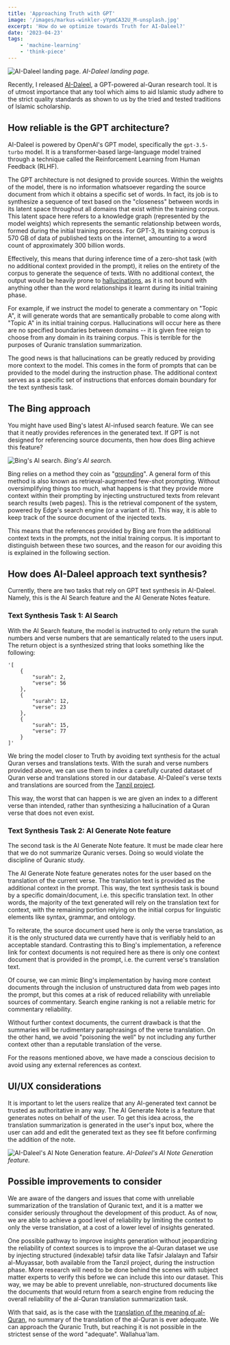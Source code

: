 ```yaml
---
title: 'Approaching Truth with GPT'
image: '/images/markus-winkler-yYpmCA32U_M-unsplash.jpg'
excerpt: 'How do we optimize towards Truth for AI-Daleel?'
date: '2023-04-23'
tags: 
    - 'machine-learning'
    - 'think-piece'
---
```


![AI-Daleel landing page.](/images/ai-daleel-landing-page.jpg)
*AI-Daleel landing page.*

Recently, I released [AI-Daleel](https://www.ai-daleel.com/), a GPT-powered al-Quran research tool. It is of utmost importance that any tool which aims to aid Islamic study adhere to the strict quality standards as shown to us by the tried and tested traditions of Islamic scholarship.

## How reliable is the GPT architecture?
AI-Daleel is powered by OpenAI's GPT model, specifically the `gpt-3.5-turbo` model. It is a transformer-based large-language model trained through a technique called the Reinforcement Learning from Human Feedback (RLHF).

The GPT architecture is not designed to provide sources. Within the weights of the model, there is no information whatsoever regarding the source document from which it obtains a specific set of words. In fact, its job is to synthesize a sequence of text based on the "closeness" between words in its latent space throughout all domains that exist within the training corpus. This latent space here refers to a knowledge graph (represented by the model weights) which represents the semantic relationship between words, formed during the initial training process. For GPT-3, its training corpus is 570 GB of data of published texts on the internet, amounting to a word count of approximately 300 billion words.

Effectively, this means that during inference time of a zero-shot task (with no additional context provided in the prompt), it relies on the entirety of the corpus to generate the sequence of texts. With no additional context, the output would be heavily prone to [hallucinations](https://en.wikipedia.org/wiki/Hallucination_(artificial_intelligence)), as it is not bound with anything other than the word relationships it learnt during its initial training phase.

For example, if we instruct the model to generate a commentary on "Topic A", it will generate words that are semantically probable to come along with "Topic A" in its initial training corpus. Hallucinations will occur here as there are no specified boundaries between domains -- it is given free reign to choose from any domain in its training corpus. This is terrible for the purposes of Quranic translation summarization.

The good news is that hallucinations can be greatly reduced by providing more context to the model. This comes in the form of prompts that can be provided to the model during the instruction phase. The additional context serves as a specific set of instructions that enforces domain boundary for the text synthesis task.

## The Bing approach
You might have used Bing's latest AI-infused search feature. We can see that it neatly provides references in the generated text. If GPT is not designed for referencing source documents, then how does Bing achieve this feature?

![Bing's AI search.](/images/bing-ai.jpg)
*Bing's AI search.*

Bing relies on a method they coin as "[grounding](https://www.searchenginejournal.com/how-bing-ai-search-uses-web-content/480643/)". A general form of this method is also known as retrieval-augmented few-shot prompting. Without oversimplifying things too much, what happens is that they provide more context within their prompting by injecting unstructured texts from relevant search results (web pages). This is the retrieval component of the system, powered by Edge's search engine (or a variant of it). This way, it is able to keep track of the source document of the injected texts. 

This means that the references provided by Bing are from the additional context texts in the prompts, not the initial training corpus. It is important to distinguish between these two sources, and the reason for our avoiding this is explained in the following section.

## How does AI-Daleel approach text synthesis?
Currently, there are two tasks that rely on GPT text synthesis in AI-Daleel. Namely, this is the AI Search feature and the AI Generate Notes feature.

### Text Synthesis Task 1: AI Search
With the AI Search feature, the model is instructed to only return the surah numbers and verse numbers that are semantically related to the users input. The return object is a synthesized string that looks something like the following:

```
'[
    {
        "surah": 2,
        "verse": 56
    },
    {
        "surah": 12,
        "verse": 23
    },
    {
        "surah": 15,
        "verse": 77
    }
]'
```

We bring the model closer to Truth by avoiding text synthesis for the actual Quran verses and translations texts. With the surah and verse numbers provided above, we can use them to index a carefully curated dataset of Quran verse and translations stored in our database. AI-Daleel's verse texts and translations are sourced from the [Tanzil project](https://tanzil.net/docs/). 

This way, the worst that can happen is we are given an index to a different verse than intended, rather than synthesizing a hallucination of a Quran verse that does not even exist.

### Text Synthesis Task 2: AI Generate Note feature
The second task is the AI Generate Note feature. It must be made clear here that we do not summarize Quranic verses. Doing so would violate the discipline of Quranic study.

The AI Generate Note feature generates notes for the user based on the translation of the current verse. The translation text is provided as the additional context in the prompt. This way, the text synthesis task is bound by a specific domain/document, i.e. this specific translation text. In other words, the majority of the text generated will rely on the translation text for context, with the remaining portion relying on the initial corpus for linguistic elements like syntax, grammar, and ontology.

To reiterate, the source document used here is only the verse translation, as it is the only structured data we currently have that is verifiably held to an acceptable standard. Contrasting this to Bing's implementation, a reference link for context documents is not required here as there is only one context document that is provided in the prompt, i.e. the current verse's translation text.

Of course, we can mimic Bing's implementation by having more context documents through the inclusion of unstructured data from web pages into the prompt, but this comes at a risk of reduced reliability with unreliable sources of commentary. Search engine ranking is not a reliable metric for commentary reliability.

Without further context documents, the current drawback is that the summaries will be rudimentary paraphrasings of the verse translation. On the other hand, we avoid "poisoning the well" by not including any further context other than a reputable translation of the verse. 

For the reasons mentioned above, we have made a conscious decision to avoid using any external references as context.

## UI/UX considerations
It is important to let the users realize that any AI-generated text cannot be trusted as authoritative in any way. The AI Generate Note is a feature that generates notes on behalf of the user. To get this idea across, the translation summarization is generated in the user's input box, where the user can add and edit the generated text as they see fit before confirming the addition of the note.

![AI-Daleel's AI Note Generation feature.](/images/aai-daleel-notes-generation.jpg)
*AI-Daleel's AI Note Generation feature.*

## Possible improvements to consider
We are aware of the dangers and issues that come with unreliable summarization of the translation of Quranic text, and it is a matter we consider seriously throughout the development of this product. As of now, we are able to achieve a good level of reliability by limiting the context to only the verse translation, at a cost of a lower level of insights generated.

One possible pathway to improve insights generation without jeopardizing the reliability of context sources is to improve the al-Quran dataset we use by injecting structured (indexable) tafsir data like Tafsir Jalalayn and Tafsir al-Muyassar, both available from the Tanzil project, during the instruction phase. More research will need to be done behind the scenes with subject matter experts to verify this before we can include this into our dataset. This way, we may be able to prevent unreliable, non-structured documents like the documents that would return from a search engine from reducing the overall reliability of the al-Quran translation summarization task.

With that said, as is the case with the [translation of the meaning of al-Quran](https://www.researchgate.net/publication/273349216_UnTranslatability_of_the_Qur%27an_A_Theoretical_Perspective), no summary of the translation of the al-Quran is ever adequate. We can approach the Quranic Truth, but reaching it is not possible in the strictest sense of the word "adequate". Wallahua'lam.